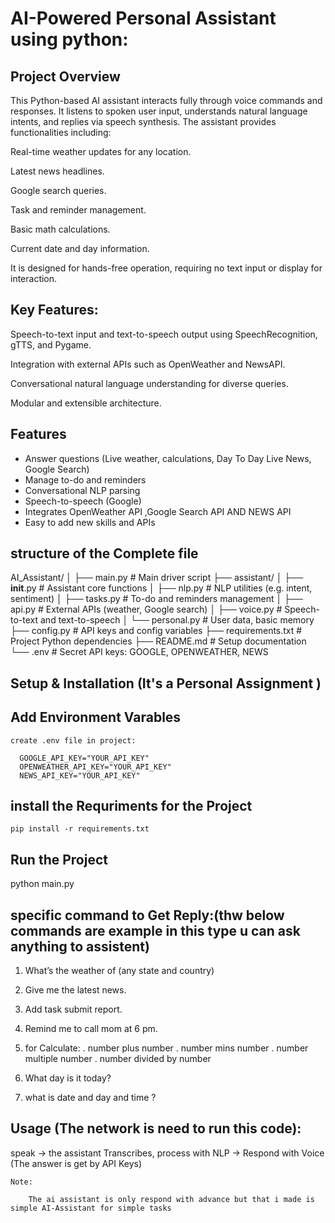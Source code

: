 # AI-Powered Personal Assistant using python:
    
 ## Project Overview

This Python-based AI assistant interacts fully through voice commands and responses. It listens to spoken user input, understands natural language intents, and replies via speech synthesis. The assistant provides functionalities including:

Real-time weather updates for any location.

Latest news headlines.

Google search queries.

Task and reminder management.

Basic math calculations.

Current date and day information.

It is designed for hands-free operation, requiring no text input or display for interaction.

## Key Features:

Speech-to-text input and text-to-speech output using SpeechRecognition, gTTS, and Pygame.

Integration with external APIs such as OpenWeather and NewsAPI.

Conversational natural language understanding for diverse queries.

Modular and extensible architecture.


## Features
- Answer questions (Live weather, calculations, Day To Day Live News, Google Search)
- Manage to-do and reminders
- Conversational NLP parsing
- Speech-to-speech (Google)
- Integrates OpenWeather API ,Google Search API AND NEWS API 
- Easy to add new skills and APIs

## structure of the Complete file


AI_Assistant/
│
├── main.py              # Main driver script
├── assistant/
│   ├── __init__.py      # Assistant core functions
│   ├── nlp.py           # NLP utilities (e.g. intent, sentiment)
│   ├── tasks.py         # To-do and reminders management
│   ├── api.py           # External APIs (weather, Google search)
│   ├── voice.py         # Speech-to-text and text-to-speech
│   └── personal.py      # User data, basic memory
├── config.py            # API keys and config variables
├── requirements.txt     # Project Python dependencies
├── README.md            # Setup documentation
└── .env                 # Secret API keys: GOOGLE, OPENWEATHER, NEWS 


## Setup & Installation (It's a Personal Assignment )
  ## Add Environment Varables
    create .env file in project:

      GOOGLE_API_KEY="YOUR_API_KEY"
      OPENWEATHER_API_KEY="YOUR_API_KEY"
      NEWS_API_KEY="YOUR_API_KEY"

## install the Requriments for the Project
    pip install -r requirements.txt

## Run the Project
 python main.py

## specific command to Get Reply:(thw below commands are example in this type u can ask anything to assistent)
1. What’s the weather of (any state and country)

2. Give me the latest news.

3. Add task submit report.

4. Remind me to call mom at 6 pm.

5.  for Calculate:
  . number plus number
  . number mins number
  . number multiple number 
  . number divided by number  

6. What day is it today?

7. what is date and day and time ?

## Usage (The network is need to run this code):

  speak -> the assistant Transcribes, process with NLP -> Respond with Voice  
                    (The answer is get by API Keys)

    Note:

        The ai assistant is only respond with advance but that i made is simple AI-Assistant for simple tasks 







